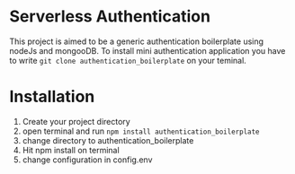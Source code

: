# Serverless Authentication
This project is aimed to be a generic authentication boilerplate using nodeJs and mongooDB.
To install mini authentication application you have to write ```git clone authentication_boilerplate``` on your teminal.

# Installation
1. Create your project directory
2. open terminal and run ```npm install authentication_boilerplate```
3. change directory to authentication_boilerplate
4. Hit npm install on terminal
5. change configuration in config.env



